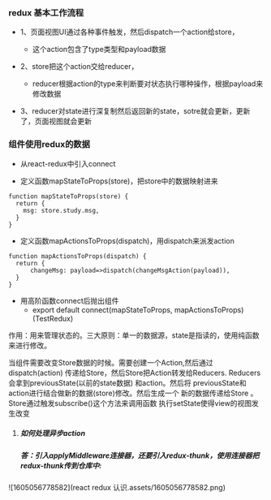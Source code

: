 ### redux 基本工作流程
- 1、页面视图UI通过各种事件触发，然后dispatch一个action给store，
  - 这个action包含了type类型和payload数据
  
- 2、store把这个action交给reducer，
  - reducer根据action的type来判断要对状态执行哪种操作，根据payload来修改数据

- 3、reducer对state进行深复制然后返回新的state，sotre就会更新，更新了，页面视图就会更新

### 组件使用redux的数据
  - 从react-redux中引入connect
  
  - 定义函数mapStateToProps(store)，把store中的数据映射进来
  ```
  function mapStateToProps(store) {
    return {
      msg: store.study.msg,
    }
  }
  ```
  - 定义函数mapActionsToProps(dispatch)，用dispatch来派发action
  ```
  function mapActionsToProps(dispatch) {
    return {
        changeMsg: payload=>dispatch(changeMsgAction(payload)),
    }
  }
  ```
  - 用高阶函数connect后抛出组件
    - export default connect(mapStateToProps, mapActionsToProps)(TestRedux)





作用：用来管理状态的。三大原则：单一的数据源，state是指读的，使用纯函数来进行修改。

当组件需要改变Store数据的时候。需要创建一个Action,然后通过 dispatch(action) 传递给Store，然后Store把Action转发给Reducers. Reducers会拿到previousState(以前的state数据) 和action。然后将 previousState和action进行结合做新的数据(store)修改。然后生成一个 新的数据传递给Store 。Store通过触发subscribe()这个方法来调用函数 执行setState使得view的视图发生改变




1. ##### 如何处理异步action

   ##### 答：引入applyMiddleware连接器，还要引入redux-thunk，使用连接器把redux-thunk传到仓库中:

![1605056778582](react redux 认识.assets/1605056778582.png)